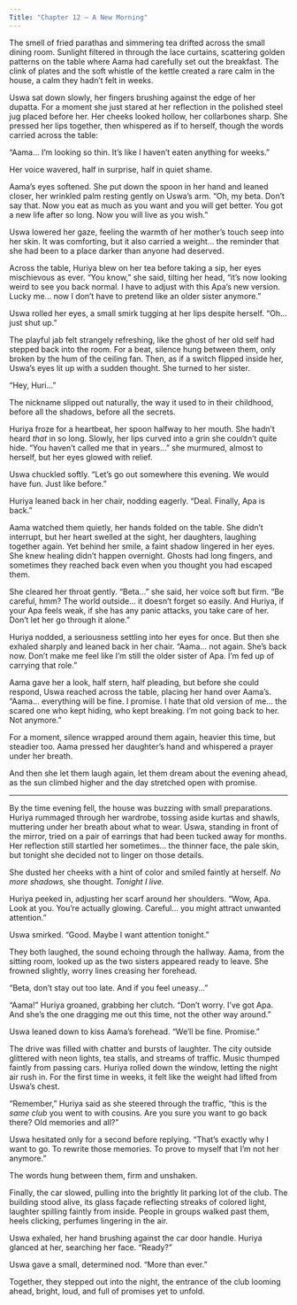 ```yaml
---
Title: "Chapter 12 – A New Morning"
---
```


The smell of fried parathas and simmering tea drifted across the small dining room. Sunlight filtered in through the lace curtains, scattering golden patterns on the table where Aama had carefully set out the breakfast. The clink of plates and the soft whistle of the kettle created a rare calm in the house, a calm they hadn’t felt in weeks.

Uswa sat down slowly, her fingers brushing against the edge of her dupatta. For a moment she just stared at her reflection in the polished steel jug placed before her. Her cheeks looked hollow, her collarbones sharp. She pressed her lips together, then whispered as if to herself, though the words carried across the table:

“Aama… I’m looking so thin. It’s like I haven’t eaten anything for weeks.”

Her voice wavered, half in surprise, half in quiet shame.

Aama’s eyes softened. She put down the spoon in her hand and leaned closer, her wrinkled palm resting gently on Uswa’s arm.
“Oh, my beta. Don’t say that. Now you eat as much as you want and you will get better. You got a new life after so long. Now you will live as you wish.”

Uswa lowered her gaze, feeling the warmth of her mother’s touch seep into her skin. It was comforting, but it also carried a weight... the reminder that she had been to a place darker than anyone had deserved.

Across the table, Huriya blew on her tea before taking a sip, her eyes mischievous as ever.
“You know,” she said, tilting her head, “it’s now looking weird to see you back normal. I have to adjust with this Apa’s new version. Lucky me... now I don’t have to pretend like an older sister anymore.”

Uswa rolled her eyes, a small smirk tugging at her lips despite herself.
“Oh... just shut up.”

The playful jab felt strangely refreshing, like the ghost of her old self had stepped back into the room. For a beat, silence hung between them, only broken by the hum of the ceiling fan. Then, as if a switch flipped inside her, Uswa’s eyes lit up with a sudden thought. She turned to her sister.

“Hey, Huri...”

The nickname slipped out naturally, the way it used to in their childhood, before all the shadows, before all the secrets.

Huriya froze for a heartbeat, her spoon halfway to her mouth. She hadn’t heard *that* in so long. Slowly, her lips curved into a grin she couldn’t quite hide. “You haven’t called me that in years...” she murmured, almost to herself, but her eyes glowed with relief.

Uswa chuckled softly. “Let’s go out somewhere this evening. We would have fun. Just like before.”

Huriya leaned back in her chair, nodding eagerly. “Deal. Finally, Apa is back.”

Aama watched them quietly, her hands folded on the table. She didn’t interrupt, but her heart swelled at the sight, her daughters, laughing together again. Yet behind her smile, a faint shadow lingered in her eyes. She knew healing didn’t happen overnight. Ghosts had long fingers, and sometimes they reached back even when you thought you had escaped them.

She cleared her throat gently.
“Beta...” she said, her voice soft but firm. “Be careful, hmm? The world outside... it doesn’t forget so easily. And Huriya, if your Apa feels weak, if she has any panic attacks, you take care of her. Don’t let her go through it alone.”

Huriya nodded, a seriousness settling into her eyes for once. But then she exhaled sharply and leaned back in her chair.
“Aama... not again. She’s back now. Don’t make me feel like I’m still the older sister of Apa. I’m fed up of carrying that role.”

Aama gave her a look, half stern, half pleading, but before she could respond, Uswa reached across the table, placing her hand over Aama’s.
“Aama... everything will be fine. I promise. I hate that old version of me... the scared one who kept hiding, who kept breaking. I’m not going back to her. Not anymore.”

For a moment, silence wrapped around them again, heavier this time, but steadier too. Aama pressed her daughter’s hand and whispered a prayer under her breath.

And then she let them laugh again, let them dream about the evening ahead, as the sun climbed higher and the day stretched open with promise.

---

By the time evening fell, the house was buzzing with small preparations. Huriya rummaged through her wardrobe, tossing aside kurtas and shawls, muttering under her breath about what to wear. Uswa, standing in front of the mirror, tried on a pair of earrings that had been tucked away for months. Her reflection still startled her sometimes... the thinner face, the pale skin, but tonight she decided not to linger on those details.

She dusted her cheeks with a hint of color and smiled faintly at herself. *No more shadows,* she thought. *Tonight I live.*

Huriya peeked in, adjusting her scarf around her shoulders.
“Wow, Apa. Look at you. You’re actually glowing. Careful... you might attract unwanted attention.”

Uswa smirked. “Good. Maybe I want attention tonight.”

They both laughed, the sound echoing through the hallway. Aama, from the sitting room, looked up as the two sisters appeared ready to leave. She frowned slightly, worry lines creasing her forehead.

“Beta, don’t stay out too late. And if you feel uneasy...”

“Aama!” Huriya groaned, grabbing her clutch. “Don’t worry. I’ve got Apa. And she’s the one dragging me out this time, not the other way around.”

Uswa leaned down to kiss Aama’s forehead. “We’ll be fine. Promise.”

The drive was filled with chatter and bursts of laughter. The city outside glittered with neon lights, tea stalls, and streams of traffic. Music thumped faintly from passing cars. Huriya rolled down the window, letting the night air rush in. For the first time in weeks, it felt like the weight had lifted from Uswa’s chest.

“Remember,” Huriya said as she steered through the traffic, “this is the *same club* you went to with cousins. Are you sure you want to go back there? Old memories and all?”

Uswa hesitated only for a second before replying. “That’s exactly why I want to go. To rewrite those memories. To prove to myself that I’m not her anymore.”

The words hung between them, firm and unshaken.

Finally, the car slowed, pulling into the brightly lit parking lot of the club. The building stood alive, its glass façade reflecting streaks of colored light, laughter spilling faintly from inside. People in groups walked past them, heels clicking, perfumes lingering in the air.

Uswa exhaled, her hand brushing against the car door handle. Huriya glanced at her, searching her face.
“Ready?”

Uswa gave a small, determined nod. “More than ever.”

Together, they stepped out into the night, the entrance of the club looming ahead, bright, loud, and full of promises yet to unfold.